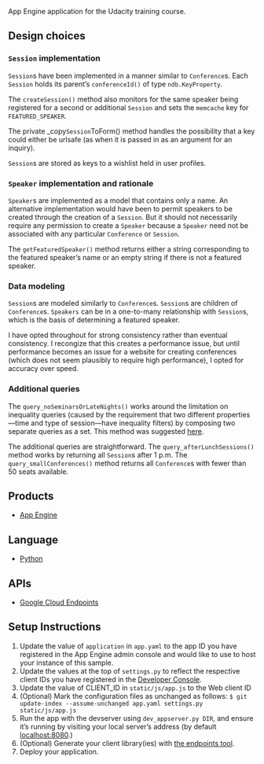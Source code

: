 App Engine application for the Udacity training course.

Design choices
--------------

### `Session` implementation

`Session`s have been implemented in a manner similar to `Conference`s.
Each `Session` holds its parent’s `conferenceId()` of type
`ndb.KeyProperty`.

The `createSession()` method also monitors for the same speaker being
registered for a second or additional `Session` and sets the `memcache`
key for `FEATURED_SPEAKER`.

The private \_copy`Session`ToForm() method handles the possibility that
a key could either be urlsafe (as when it is passed in as an argument
for an inquiry).

`Session`s are stored as keys to a wishlist held in user profiles.

### `Speaker` implementation and rationale

`Speaker`s are implemented as a model that contains only a name. An
alternative implementation would have been to permit speakers to be
created through the creation of a `Session`. But it should not
necessarily require any permission to create a `Speaker` because a
`Speaker` need not be associated with any particular `Conference` or
`Session`.

The `getFeaturedSpeaker()` method returns either a string corresponding
to the featured speaker’s name or an empty string if there is not a
featured speaker.

### Data modeling

`Session`s are modeled similarly to `Conference`s. `Session`s are
children of `Conference`s. `Speakers` can be in a one-to-many
relationship with `Session`s, which is the basis of determining a
featured speaker.

I have opted throughout for strong consistency rather than eventual
consistency. I recongize that this creates a performance issue, but
until performance becomes an issue for a website for creating
conferences (which does not seem plausibly to require high performance),
I opted for accuracy over speed.

### Additional queries

The `query_noSeminarsOrLateNights()` works around the limitation on
inequality queries (caused by the requirement that two different
properties—time and type of session—have inequality filters) by
composing two separate queries as a set. This method was suggested
[here](http://goo.gl/HtsZT2).

The additional queries are straightforward. The
`query_afterLunchSessions()` method works by returning all `Session`s
after 1 p.m. The `query_smallConferences()` method returns all
`Conference`s with fewer than 50 seats available.

Products
--------

-   [App Engine](https://developers.google.com/appengine)

Language
--------

-   [Python](http://python.org)

APIs
----

-   [Google Cloud Endpoints](https://developers.google.com/appengine/docs/python/endpoints/)

Setup Instructions
------------------

1.  Update the value of `application` in `app.yaml` to the app ID you
    have registered in the App Engine admin console and would like to
    use to host your instance of this sample.
2.  Update the values at the top of `settings.py` to reflect the
    respective client IDs you have registered in the
    [Developer Console](https://console.developers.google.com/).
3.  Update the value of CLIENT\_ID in `static/js/app.js` to the Web
    client ID
4.  (Optional) Mark the configuration files as unchanged as follows: `$
    git update-index --assume-unchanged app.yaml settings.py
    static/js/app.js`
5.  Run the app with the devserver using `dev_appserver.py DIR`, and
    ensure it’s running by visiting your local server’s address (by
    default [localhost:8080](https://localhost:8080/).)
6.  (Optional) Generate your client library(ies) with
    [the endpoints tool](https://developers.google.com/appengine/docs/python/endpoints/endpoints_tool).
7.  Deploy your application.
